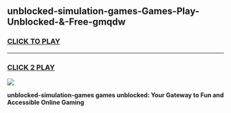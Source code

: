 
## unblocked-simulation-games-Games-Play-Unblocked-&-Free-gmqdw
<h3>
<a href="https://premium76.site?title=unblocked-simulation-games&ref=24A">CLICK TO PLAY</a></h3>
<hr>

<h3>
<a href="https://premium76.site?title=unblocked-simulation-games&ref=24A">CLICK 2 PLAY</a>
  
</h3>

<a href="https://premium76.site?title=unblocked-simulation-games&ref=24A"><img src="https://clearcache.store/games.png"></a>


**unblocked-simulation-games games unblocked: Your Gateway to Fun and Accessible Online Gaming**
